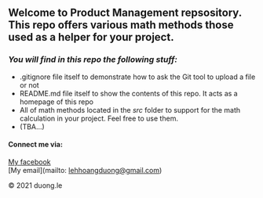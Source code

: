 ## Welcome to Product Management repsository. This repo offers various math methods those used as a helper for your project.

### *_You will find in this repo the following stuff:_*
* .gitignore file itself to demonstrate how to ask the Git tool to upload a file or not
* README.md file itself to show the contents of this repo. It acts as a homepage of this repo
* All of math methods located in the *src* folder to support for the math calculation in your project. Feel free to use them.
* (TBA...)

#### Connect me via:
[My facebook](https://www.facebook.com/LeHHDuong)  
[My email](mailto: lehhoangduong@gmail.com)

© 2021 duong.le
